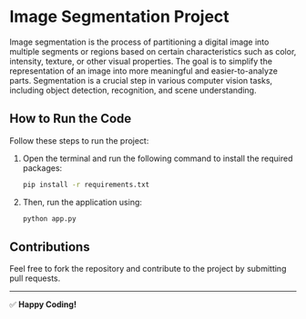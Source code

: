 # Image Segmentation Project

Image segmentation is the process of partitioning a digital image into multiple segments or regions based on certain characteristics such as color, intensity, texture, or other visual properties. The goal is to simplify the representation of an image into more meaningful and easier-to-analyze parts. Segmentation is a crucial step in various computer vision tasks, including object detection, recognition, and scene understanding.

## How to Run the Code

Follow these steps to run the project:

1. Open the terminal and run the following command to install the required packages:
   ```bash
   pip install -r requirements.txt
   ```

2. Then, run the application using:
   ```bash
   python app.py
   ```

## Contributions
Feel free to fork the repository and contribute to the project by submitting pull requests.

---
✅ **Happy Coding!**


